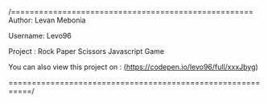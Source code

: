 /====================================================
Author: Levan Mebonia

Username: Levo96

Project : Rock Paper Scissors Javascript Game

You can also view this project on : (https://codepen.io/levo96/full/xxxJbyg)



===========================================================/
